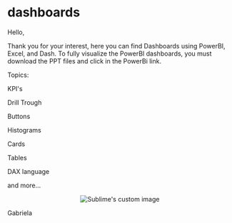 # dashboards

Hello,

Thank you for your interest, here you can find Dashboards using PowerBI, Excel, and Dash.  To fully visualize the PowerBI dashboards, you must download the PPT files and click in the PowerBi link.

Topics:
<p></p>
KPI's
<p></p>
Drill Trough
<p></p>
Buttons
<p></p>
Histograms
<p></p>
Cards
<p></p>
Tables
<p></p>
DAX language
<p></p>
and more...
<p></p>

<p align="center">
  <img src="https://user-images.githubusercontent.com/108101323/210231514-ef93c3e7-4512-4654-9347-b481f5f459e3.png?raw=true" alt="Sublime's custom image"/>
</p>

Gabriela

